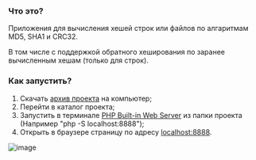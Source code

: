 ### Что это?
Приложения для вычисления хешей строк или файлов по алгаритмам MD5, SHA1 и CRC32. 

В том числе с поддержкой обратного хеширования по заранее вычисленным хешам (только для строк).

### Как запустить?
1. Скачать [архив проекта](https://github.com/nikita-komissarov/zarubas/archive/refs/heads/main.zip) на компьютер;
2. Перейти в каталог проекта;
3. Запустить в терминале [PHP Built-in Web Server](https://stackoverflow.com/questions/1678010/php-server-on-local-machine) из папки проекта (Например "php -S localhost:8888");
4. Открыть в браузере страницу по адресу [localhost:8888](http://localhost:8888).

![image](https://user-images.githubusercontent.com/48474884/187937734-6ba41924-6695-4405-8789-84d9823277ab.png)
